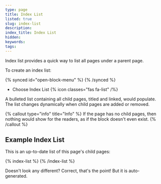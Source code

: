 ```yaml
---
type: page
title: Index List
listed: true
slug: index-list
description: 
index_title: Index List
hidden: 
keywords: 
tags: 
---
```



Index list provides a quick way to list all pages under a parent page.

To create an index list:


{% synced id="open-block-menu" %}
{% /synced %}


- Choose Index List {% icon classes="fas fa-list" /%}

A bulleted list containing all child pages, titled and linked, would populate. The list changes dynamically when child pages are added or removed.


{% callout type="info" title="Info" %}
If the page has no child pages, then nothing would show for the readers, as if the block doesn't even exist.
{% /callout %}


## Example Index List

This is an up-to-date list of this page's child pages:


{% index-list %}
{% /index-list %}


Doesn't look any different? Correct, that's the point! But it is auto-generated.

